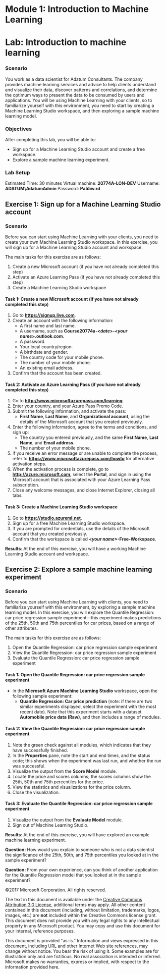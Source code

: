 # Module 1: Introduction to Machine Learning
# Lab: Introduction to machine learning

### Scenario
You work as a data scientist for Adatum Consultants. The company provides machine learning services and advice to help clients understand and visualize their data, discover patterns and correlations, and determine the optimum ways to present the data to be consumed by users and applications. You will be using Machine Learning with your clients, so to familiarize yourself with this environment, you need to start by creating a Machine Learning Studio workspace, and then exploring a sample machine learning model.

### Objectives
After completing this lab, you will be able to:
-   Sign up for a Machine Learning Studio account and create a free workspace.
-   Explore a sample machine learning experiment.

### Lab Setup
Estimated Time: 30 minutes
Virtual machine: **20774A-LON-DEV**
Username: **ADATUM\\AdatumAdmin**
Password: **Pa55w.rd**

## Exercise 1: Sign up for a Machine Learning Studio account

### Scenario
Before you can start using Machine Learning with your clients, you need to create your own Machine Learning Studio workspace. In this exercise, you will sign up for a Machine Learning Studio account and workspace.

The main tasks for this exercise are as follows:
1. Create a new Microsoft account (if you have not already completed this step)
2. Activate an Azure Learning Pass (if you have not already completed this step)
3. Create a Machine Learning Studio workspace

#### Task 1: Create a new Microsoft account (if you have not already completed this step)
1.  Go to **https://signup.live.com**.
2.  Create an account with the following information:
    -   A first name and last name.
    -   A username, such as **Course20774a-&lt;*date*&gt;-&lt;*your name*&gt;.outlook.com**.
    -   A password.
    -   Your local country/region.
    -   A birthdate and gender.
    -   The country code for your mobile phone.
    -   The number of your mobile phone.
    -   An existing email address.
3.  Confirm that the account has been created.

#### Task 2: Activate an Azure Learning Pass (if you have not already completed this step)
1.  Go to **http://www.microsoftazurepass.com/learning**.
2.  Enter your country, and your Azure Pass Promo Code.
3.  Submit the following information, and activate the pass:
    - **First Name**, **Last Name**, and **Organizational account**, using the details of the Microsoft account that you created previously.
4.  Enter the following information, agree to the terms and conditions, and sign up:
    -   The country you entered previously, and the same **First Name**, **Last Name**, and **Email address**.
    -   The number of your mobile phone.
5.  If you receive an error message or are unable to complete the process, refer to **https://www.microsoftazurepass.com/howto** for alternative activation steps.
6.  When the activation process is complete, go to **http://azure.microsoft.com**, select the **Portal**, and sign in using the Microsoft account that is associated with your Azure Learning Pass subscription.
7.  Close any welcome messages, and close Internet Explorer, closing all tabs.

#### Task 3: Create a Machine Learning Studio workspace
1.  Go to **https://studio.azureml.net**.
2.  Sign up for a free Machine Learning Studio workspace.
3.  If you are prompted for credentials, use the details of the Microsoft account that you created previously.
4.  Confirm that the workspace is called **&lt;*your name*&gt;-Free-Workspace**.

**Results**: At the end of this exercise, you will have a working Machine Learning Studio account and workspace.

## Exercise 2: Explore a sample machine learning experiment

### Scenario
Before you can start using Machine Learning with clients, you need to familiarize yourself with this environment, by exploring a sample machine learning model. In this exercise, you will explore the Quantile Regression: car price regression sample experiment—this experiment makes predictions of the 25th, 50th and 75th percentiles for car prices, based on a range of other attributes.

The main tasks for this exercise are as follows:
1. Open the Quantile Regression: car price regression sample experiment
2. View the Quantile Regression: car price regression sample experiment
3. Evaluate the Quantile Regression: car price regression sample experiment

#### Task 1: Open the Quantile Regression: car price regression sample experiment
-   In the **Microsoft Azure Machine Learning Studio** workspace, open the following sample experiment:
    - **Quantile Regression: Car price prediction** (note: if there are two similar experiments displayed, select the experiment with the most recent date).
Note that this experiment starts with a dataset **Automobile price data (Raw)**, and then includes a range of modules.

#### Task 2: View the Quantile Regression: car price regression sample experiment
1.  Note the green check against all modules, which indicates that they have successfully finished.
2.  In the **Properties** pane, note the start and end times, and the status code; this shows when the experiment was last run, and whether the run was successful.
3.  Visualize the output from the **Score Model** module.
4.  Locate the price and scores columns; the scores columns show the 25th, 50th and 75th percentiles for the price.
5.  View the statistics and visualizations for the price column.
6.  Close the visualization.

#### Task 3: Evaluate the Quantile Regression: car price regression sample experiment
1.  Visualize the output from the **Evaluate Model** module.
2.  Sign out of Machine Learning Studio.

**Results**: At the end of this exercise, you will have explored an example machine learning experiment.

**Question:** How would you explain to someone who is not a data scientist the significance of the 25th, 50th, and 75th percentiles you looked at in the sample experiment?

**Question:** From your own experience, can you think of another application for the Quantile Regression model that you looked at in the sample experiment?

©2017 Microsoft Corporation. All rights reserved.

The text in this document is available under the [Creative Commons Attribution 3.0 License](https://creativecommons.org/licenses/by/3.0/legalcode), additional terms may apply. All other content contained in this document (including, without limitation, trademarks, logos, images, etc.) are **not** included within the Creative Commons license grant. This document does not provide you with any legal rights to any intellectual property in any Microsoft product. You may copy and use this document for your internal, reference purposes.

This document is provided "as-is." Information and views expressed in this document, including URL and other Internet Web site references, may change without notice. You bear the risk of using it. Some examples are for illustration only and are fictitious. No real association is intended or inferred. Microsoft makes no warranties, express or implied, with respect to the information provided here.
